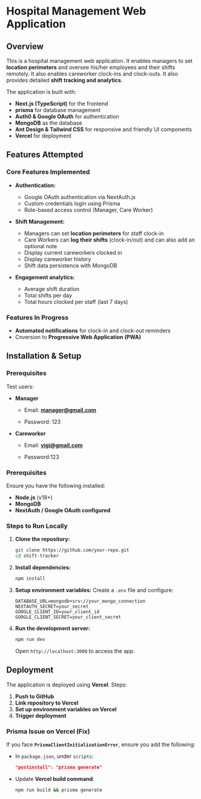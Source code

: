 # Hospital Management Web Application

## Overview
This is a hospital management web application. It enables managers to set **location perimeters** and oversee his/her employees and their shifts remotely. It also enables careworker clock-ins and clock-outs. It also provides detailed **shift tracking and analytics**.

The application is built with:
- **Next.js (TypeScript)** for the frontend
- **prisma** for database management
- **Auth0 & Google OAuth** for authentication
- **MongoDB** as the database
- **Ant Design & Tailwind CSS** for responsive and friendly UI components
- **Vercel** for deployment

## Features Attempted
### Core Features Implemented
- **Authentication:**
  - Google OAuth authentication via NextAuth.js
  - Custom credentials login using Prisma
  - Role-based access control (Manager, Care Worker)

- **Shift Management:**
  - Managers can set **location perimeters** for staff clock-in
  - Care Workers can **log their shifts** (clock-in/out) and can also add an optional note
  - Display current careworkers clocked in
  - Display careworker history
  - Shift data persistence with MongoDB

- **Engagement analytics:**
  - Average shift duration
  - Total shifts per day
  - Total hours clocked per staff (last 7 days)

### Features In Progress 
- **Automated notifications** for clock-in and clock-out reminders
- Cnversion to **Progressive Web Application (PWA)**

## Installation & Setup
### Prerequisites
Test users:
- **Manager**
  
    - Email: **manager@gmail.com**
  
    - Password: 123
  
- **Careworker**
  
   - Email: **vigi@gmail.com**
  
   - Password:123

### Prerequisites
Ensure you have the following installed:
- **Node.js** (v18+)
- **MongoDB**
- **NextAuth / Google OAuth configured**

### Steps to Run Locally
1. **Clone the repository:**
   ```sh
   git clone https://github.com/your-repo.git
   cd shift-tracker
   ```

2. **Install dependencies:**
   ```sh
   npm install
   ```

3. **Setup environment variables:**
   Create a `.env` file and configure:
   ```plaintext
   DATABASE_URL=mongodb+srv://your_mongo_connection
   NEXTAUTH_SECRET=your_secret
   GOOGLE_CLIENT_ID=your_client_id
   GOOGLE_CLIENT_SECRET=your_client_secret
   ```

4. **Run the development server:**
   ```sh
   npm run dev
   ```
   Open `http://localhost:3000` to access the app.

## Deployment
The application is deployed using **Vercel**. Steps:
1. **Push to GitHub**
2. **Link repository to Vercel**
3. **Set up environment variables on Vercel**
4. **Trigger deployment**

### Prisma Issue on Vercel (Fix)
If you face **`PrismaClientInitializationError`**, ensure you add the following:
- In `package.json`, under `scripts`:
  ```json
  "postinstall": "prisma generate"
  ```
- Update **Vercel build command**:
  ```sh
  npm run build && prisma generate
  ```
